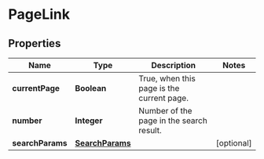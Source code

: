 

# PageLink


## Properties

Name | Type | Description | Notes
------------ | ------------- | ------------- | -------------
**currentPage** | **Boolean** | True, when this page is the current page. | 
**number** | **Integer** | Number of the page in the search result. | 
**searchParams** | [**SearchParams**](SearchParams.md) |  |  [optional]



